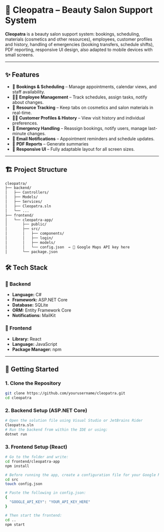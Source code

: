 # 💇 Cleopatra – Beauty Salon Support System

**Cleopatra** is a beauty salon support system: bookings, scheduling, materials (cosmetics and other resources), employees, customer profiles and history, handling of emergencies (booking transfers, schedule shifts), PDF reporting, responsive UI design, also adapted to mobile devices with small screens.

---

## ✨ Features

- 📅 **Bookings & Scheduling** – Manage appointments, calendar views, and staff availability.
- 👩‍💼 **Employee Management** – Track schedules, assign tasks, notify about changes.
- 🧴 **Resource Tracking** – Keep tabs on cosmetics and salon materials in real-time.
- 👩‍💻 **Customer Profiles & History** – View visit history and individual preferences.
- 🚨 **Emergency Handling** – Reassign bookings, notify users, manage last-minute changes.
- 📩 **Email Notifications** – Appointment reminders and schedule updates.
- 🧾 **PDF Reports** – Generate summaries
- 📱 **Responsive UI** – Fully adaptable layout for all screen sizes.

---

## 🏗️ Project Structure

```bash
cleopatra/
├── backend/
│   ├── Controllers/
│   ├── Models/
│   ├── Services/
│   ├── Cleopatra.sln
│   └── ...
├── frontend/
│   └── cleopatra-app/
│       ├── public/
│       ├── src/
│       │   ├── components/
│       │   ├── login/
│       │   ├── models/
│       │   └── config.json  ← 🔑 Google Maps API key here
│       └── package.json
```

## 🛠️ Tech Stack

### 🔹 Backend
- **Language:** C#
- **Framework:** ASP.NET Core
- **Database:** SQLite
- **ORM:** Entity Framework Core
- **Notifications:** MailKit


### 🔸 Frontend
- **Library:** React
- **Language:** JavaScript
- **Package Manager:** npm

---

## 🚀 Getting Started

### 1. Clone the Repository

```bash
git clone https://github.com/yourusername/cleopatra.git
cd cleopatra
```

### 2. Backend Setup (ASP.NET Core)
```bash
# Open the solution file using Visual Studio or JetBrains Rider
Cleopatra.sln
# Run the backend from within the IDE or using:
dotnet run
```

### 3. Frontend Setup (React)
```bash
# Go to the folder and write:
cd frontend/cleopatra-app
npm install

# Before running the app, create a configuration file for your Google Maps API key:
cd src
touch config.json

# Paste the following in config.json:
{
  "GOOGLE_API_KEY": "YOUR_API_KEY_HERE"
}

# Then start the frontend:
cd ..
npm start
```







